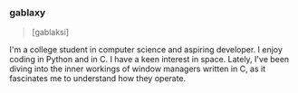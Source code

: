 ### gablaxy

> [ɡablaksi]

I'm a college student in computer science and aspiring developer. I enjoy coding in Python and in C. I have a keen interest in space. Lately, I've been diving into the inner workings of window managers written in C, as it fascinates me to understand how they operate.

